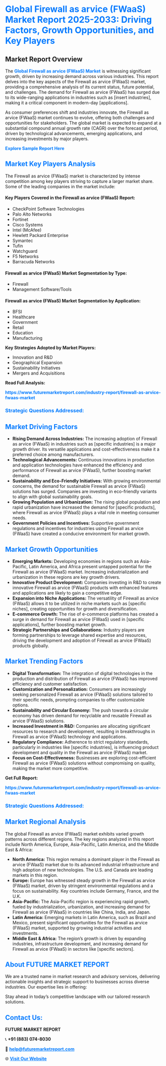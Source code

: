<h1 style="color: #007BFF;">Global Firewall as arvice (FWaaS) Market Report 2025-2033: Driving Factors, Growth Opportunities, and Key Players</h1>

<section id="overview">
<h2>Market Report Overview</h2>
<p>The <a href="https://www.futuremarketreport.com/industry-report/firewall-as-arvice-fwaas-market" style="color: #007BFF; text-decoration: none;"><strong>Global Firewall as arvice (FWaaS) Market</strong></a> is witnessing significant growth, driven by increasing demand across various industries. This report delves into the key aspects of the Firewall as arvice (FWaaS) market, providing a comprehensive analysis of its current status, future potential, and challenges. The demand for Firewall as arvice (FWaaS) has surged due to its wide-ranging applications in industries such as [insert industries], making it a critical component in modern-day [applications].</p>
<p>As consumer preferences shift and industries innovate, the Firewall as arvice (FWaaS) market continues to evolve, offering both challenges and opportunities for stakeholders. The global market is expected to expand at a substantial compound annual growth rate (CAGR) over the forecast period, driven by technological advancements, emerging applications, and increasing investments by major players.</p>
</section>

<section id="overview">
<p><a href="https://www.futuremarketreport.com/request-sample/reportId=61256" style="color: #007BFF; text-decoration: none;"><strong>Explore Sample Report Here</strong></a></p>
</section>

<section id="key-players">
<h2 style="color: #007BFF;">Market Key Players Analysis</h2>
<p>The Firewall as arvice (FWaaS) market is characterized by intense competition among key players striving to capture a larger market share. Some of the leading companies in the market include:</p>
<h4>Key Players Covered in the Firewall as arvice (FWaaS) Report:</h4>
<ul><li>CheckPoint Software Technologies</li><li>Palo Alto Networks</li><li>Fortinet</li><li>Cisco Systems</li><li>Intel (McAfee)</li><li>Hewlett Packard Enterprise</li><li>Symantec</li><li>Tufin</li><li>Watchguard</li><li>F5 Networks</li><li>Barracuda Networks</li></ul>
<h4>Firewall as arvice (FWaaS) Market Segmentation by Type:</h4>
<ul><li>Firewall</li><li>Management Software/Tools</li></ul>

<h4>Firewall as arvice (FWaaS) Market Segmentation by Application:</h4>
<ul><li>BFSI</li><li>Healthcare</li><li>Government</li><li>Retail</li><li>Education</li><li>Manufacturing</li></ul>
<p><strong>Key Strategies Adopted by Market Players:</strong></p>
<ul>
<li>Innovation and R&D</li>
<li>Geographical Expansion</li>
<li>Sustainability Initiatives</li>
<li>Mergers and Acquisitions</li>
</ul>
</section>

<section>
<p><strong>Read Full Analysis: </strong></p><a href="https://www.futuremarketreport.com/industry-report/firewall-as-arvice-fwaas-market" style="color: #007BFF; text-decoration: none;"><strong>https://www.futuremarketreport.com/industry-report/firewall-as-arvice-fwaas-market</strong></a>
<h3 style="color: #007BFF;">Strategic Questions Addressed:</h3>
</section>

<section id="driving-factors">
<h2 style="color: #007BFF;">Market Driving Factors</h2>
<ul>
<li><strong>Rising Demand Across Industries:</strong> The increasing adoption of Firewall as arvice (FWaaS) in industries such as [specific industries] is a major growth driver. Its versatile applications and cost-effectiveness make it a preferred choice among manufacturers.</li>
<li><strong>Technological Advancements:</strong> Continuous innovations in production and application technologies have enhanced the efficiency and performance of Firewall as arvice (FWaaS), further boosting market demand.</li>
<li><strong>Sustainability and Eco-Friendly Initiatives:</strong> With growing environmental concerns, the demand for sustainable Firewall as arvice (FWaaS) solutions has surged. Companies are investing in eco-friendly variants to align with global sustainability goals.</li>
<li><strong>Growing Population and Urbanization:</strong> The rising global population and rapid urbanization have increased the demand for [specific products], where Firewall as arvice (FWaaS) plays a vital role in meeting consumer needs.</li>
<li><strong>Government Policies and Incentives:</strong> Supportive government regulations and incentives for industries using Firewall as arvice (FWaaS) have created a conducive environment for market growth.</li>
</ul>
</section>

<section id="growth-opportunities">
<h2 style="color: #007BFF;">Market Growth Opportunities</h2>
<ul>
<li><strong>Emerging Markets:</strong> Developing economies in regions such as Asia-Pacific, Latin America, and Africa present untapped potential for the Firewall as arvice (FWaaS) market. Increasing industrialization and urbanization in these regions are key growth drivers.</li>
<li><strong>Innovative Product Development:</strong> Companies investing in R&D to create innovative Firewall as arvice (FWaaS) products with enhanced features and applications are likely to gain a competitive edge.</li>
<li><strong>Expansion into Niche Applications:</strong> The versatility of Firewall as arvice (FWaaS) allows it to be utilized in niche markets such as [specific niches], creating opportunities for growth and diversification.</li>
<li><strong>E-commerce Growth:</strong> The rise of e-commerce platforms has created a surge in demand for Firewall as arvice (FWaaS) used in [specific applications], further boosting market growth.</li>
<li><strong>Strategic Partnerships and Collaborations:</strong> Industry players are forming partnerships to leverage shared expertise and resources, driving the development and adoption of Firewall as arvice (FWaaS) products globally.</li>
</ul>
</section>

<section id="trending-factors">
<h2 style="color: #007BFF;">Market Trending Factors</h2>
<ul>
<li><strong>Digital Transformation:</strong> The integration of digital technologies in the production and distribution of Firewall as arvice (FWaaS) has improved efficiency and customer satisfaction.</li>
<li><strong>Customization and Personalization:</strong> Consumers are increasingly seeking personalized Firewall as arvice (FWaaS) solutions tailored to their specific needs, prompting companies to offer customizable options.</li>
<li><strong>Sustainability and Circular Economy:</strong> The push towards a circular economy has driven demand for recyclable and reusable Firewall as arvice (FWaaS) solutions.</li>
<li><strong>Increased Investment in R&D:</strong> Companies are allocating significant resources to research and development, resulting in breakthroughs in Firewall as arvice (FWaaS) technology and applications.</li>
<li><strong>Regulatory Compliance:</strong> Adherence to strict regulatory standards, particularly in industries like [specific industries], is influencing product development and quality in the Firewall as arvice (FWaaS) market.</li>
<li><strong>Focus on Cost-Effectiveness:</strong> Businesses are exploring cost-efficient Firewall as arvice (FWaaS) solutions without compromising on quality, making the market more competitive.</li>
</ul>
</section>

<section>
<p><strong>Get Full Report: </strong></p><a href="https://www.futuremarketreport.com/industry-report/firewall-as-arvice-fwaas-market" style="color: #007BFF; text-decoration: none;"><strong>https://www.futuremarketreport.com/industry-report/firewall-as-arvice-fwaas-market</strong></a>
<h3 style="color: #007BFF;">Strategic Questions Addressed:</h3>
</section>


<section id="regional-analysis">
<h2 style="color: #007BFF;">Market Regional Analysis</h2>
<p>The global Firewall as arvice (FWaaS) market exhibits varied growth patterns across different regions. The key regions analyzed in this report include North America, Europe, Asia-Pacific, Latin America, and the Middle East & Africa:</p>
<ul>
<li><strong>North America:</strong> This region remains a dominant player in the Firewall as arvice (FWaaS) market due to its advanced industrial infrastructure and high adoption of new technologies. The U.S. and Canada are leading markets in this region.</li>
<li><strong>Europe:</strong> Europe has witnessed steady growth in the Firewall as arvice (FWaaS) market, driven by stringent environmental regulations and a focus on sustainability. Key countries include Germany, France, and the U.K.</li>
<li><strong>Asia-Pacific:</strong> The Asia-Pacific region is experiencing rapid growth, fueled by industrialization, urbanization, and increasing demand for Firewall as arvice (FWaaS) in countries like China, India, and Japan.</li>
<li><strong>Latin America:</strong> Emerging markets in Latin America, such as Brazil and Mexico, present significant opportunities for the Firewall as arvice (FWaaS) market, supported by growing industrial activities and investments.</li>
<li><strong>Middle East & Africa:</strong> The region’s growth is driven by expanding industries, infrastructure development, and increasing demand for Firewall as arvice (FWaaS) in sectors like [specific sectors].</li>
</ul>
</section>

<footer>
<h2 style="color: #007BFF;">About FUTURE MARKET REPORT</h2>
<p>We are a trusted name in market research and advisory services, delivering actionable insights and strategic support to businesses across diverse industries. Our expertise lies in offering:</p>

<p>Stay ahead in today’s competitive landscape with our tailored research solutions.</p>

<h2 style="color: #007BFF;">Contact Us:</h2>
<p><strong>FUTURE MARKET REPORT</strong></p>
<p>📞 <strong>+91 (883) 074-8030</strong></p>
<p>📧 <strong><a href="mailto:help@futuremarketreport.com" style="color: #007BFF;">help@futuremarketreport.com</a></strong></p>
<p>🌐 <strong><a href="https://www.futuremarketreport.com/" style="color: #007BFF;">Visit Our Website</a></strong></p>
</footer>
